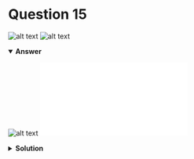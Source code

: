 # Question 15
![alt text](../ques-ref-15-25.png)
![alt text](q15.png)

<details open>
<summary><b>Answer</b></summary>

![alt text](a15.svg)
![alt text](a15.py)
</details>

<details>
<summary><b>Solution</b></summary>

![alt text](s15.png)
</details>
